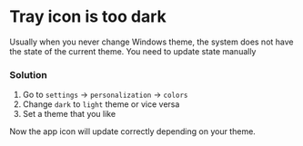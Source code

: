 # Tray icon is too dark

Usually when you never change Windows theme, the system does not have the state of the current theme. You need to update state manually

### Solution

1. Go to `settings` -> `personalization` -> `colors`
2. Change `dark` to `light` theme or vice versa
3. Set a theme that you like

Now the app icon will update correctly depending on your theme.